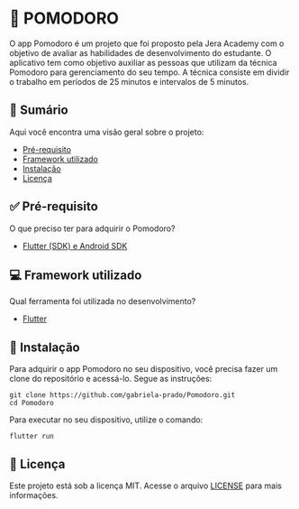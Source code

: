 # 🍅 POMODORO

O app Pomodoro é um projeto que foi proposto pela Jera Academy com o objetivo de avaliar as habilidades de desenvolvimento do estudante. O aplicativo tem como objetivo auxiliar as pessoas que utilizam da técnica Pomodoro para gerenciamento do seu tempo. A técnica consiste em dividir o trabalho em períodos de 25 minutos e intervalos de 5 minutos.

## 📖 Sumário
Aqui você encontra uma visão geral sobre o projeto:
* [Pré-requisito](#-pré-requisito)
* [Framework utilizado](#-framework-utilizado)
* [Instalação](#-instalação)
* [Licença](#-licença)

## ✅ Pré-requisito
O que preciso ter para adquirir o Pomodoro?
* [Flutter (SDK) e Android SDK](https://flutter.dev/docs/get-started/install)

## 💻 Framework utilizado
Qual ferramenta foi utilizada no desenvolvimento?
* [Flutter](https://flutter.dev)

## 📲 Instalação 
Para adquirir o app Pomodoro no seu dispositivo, você precisa fazer um clone do repositório e acessá-lo. Segue as instruções:
```
git clone https://github.com/gabriela-prado/Pomodoro.git
cd Pomodoro
```
Para executar no seu dispositivo, utilize o comando:
```
flutter run
```

## 📄 Licença
Este projeto está sob a licença MIT. Acesse o arquivo [LICENSE](./LICENSE) para mais informações.